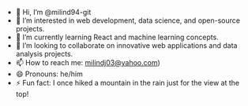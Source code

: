- 👋 Hi, I’m @milind94-git  
- 👀 I’m interested in web development, data science, and open-source projects.  
- 🌱 I’m currently learning React and machine learning concepts.  
- 💞️ I’m looking to collaborate on innovative web applications and data analysis projects.  
- 📫 How to reach me: milindj03@yahoo.com)  
- 😄 Pronouns: he/him  
- ⚡ Fun fact: I once hiked a mountain in the rain just for the view at the top!  


<!---
milind94-git/milind94-git is a ✨ special ✨ repository because its `README.md` (this file) appears on your GitHub profile.
You can click the Preview link to take a look at your changes.
--->
